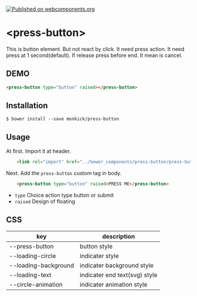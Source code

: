 [![Published on webcomponents.org](https://img.shields.io/badge/webcomponents.org-published-blue.svg)](https://www.webcomponents.org/element/owner/my-element)

# \<press-button\>

This is button element. But not react by click. It need press action.
It need press at 1 second(default). If release press before end. It mean is cancel.

## DEMO

<!--
```html
<custom-element-demo>
  <template>
    <script src="../webcomponentsjs/webcomponents-lite.js"></script>
    <link rel="import" href="press-button.html">
    <next-code-block></next-code-block>
  </template>
</custom-element-demo>
```
-->
```html
<press-button type="button" raised></press-button>
```

## Installation

```
$ bower install --save monkick/press-button
```

## Usage

At first. Import it at header.  

```html
    <link rel="import" href="../bower_components/press-button/press-button.html">
```

Next. Add the `press-button` custom tag in body.

```html
    <press-button type="button" raised>PRESS ME</press-button>
```

* `type` Choice action type button or submit
* `raised` Design of floating


## CSS

| key | description |
----|---- 
| --press-button | button style |
| --loading-circle | indicater style |
| --loading-background | indicater background style |
| --loading-text |indicater end text(svg) style |
| --circle-animation | indicater animation style |